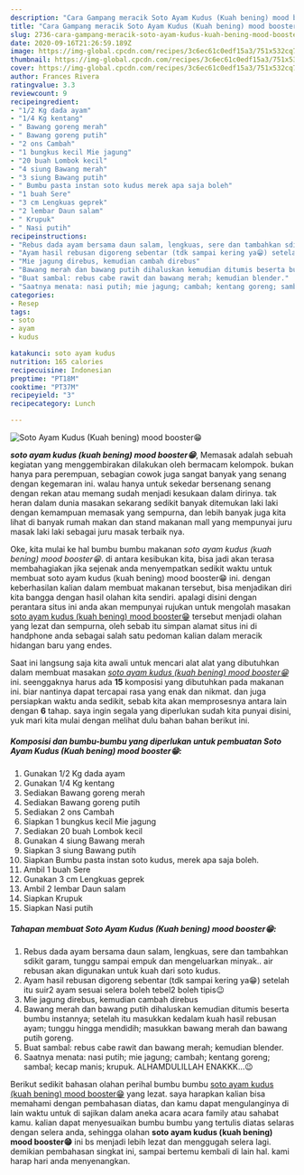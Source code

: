 ```yaml
---
description: "Cara Gampang meracik Soto Ayam Kudus (Kuah bening) mood booster😁 yang Sempurna"
title: "Cara Gampang meracik Soto Ayam Kudus (Kuah bening) mood booster😁 yang Sempurna"
slug: 2736-cara-gampang-meracik-soto-ayam-kudus-kuah-bening-mood-booster-yang-sempurna
date: 2020-09-16T21:26:59.189Z
image: https://img-global.cpcdn.com/recipes/3c6ec61c0edf15a3/751x532cq70/soto-ayam-kudus-kuah-bening-mood-booster😁-foto-resep-utama.jpg
thumbnail: https://img-global.cpcdn.com/recipes/3c6ec61c0edf15a3/751x532cq70/soto-ayam-kudus-kuah-bening-mood-booster😁-foto-resep-utama.jpg
cover: https://img-global.cpcdn.com/recipes/3c6ec61c0edf15a3/751x532cq70/soto-ayam-kudus-kuah-bening-mood-booster😁-foto-resep-utama.jpg
author: Frances Rivera
ratingvalue: 3.3
reviewcount: 9
recipeingredient:
- "1/2 Kg dada ayam"
- "1/4 Kg kentang"
- " Bawang goreng merah"
- " Bawang goreng putih"
- "2 ons Cambah"
- "1 bungkus kecil Mie jagung"
- "20 buah Lombok kecil"
- "4 siung Bawang merah"
- "3 siung Bawang putih"
- " Bumbu pasta instan soto kudus merek apa saja boleh"
- "1 buah Sere"
- "3 cm Lengkuas geprek"
- "2 lembar Daun salam"
- " Krupuk"
- " Nasi putih"
recipeinstructions:
- "Rebus dada ayam bersama daun salam, lengkuas, sere dan tambahkan sdikit garam, tunggu sampai empuk dan mengeluarkan minyak.. air rebusan akan digunakan untuk kuah dari soto kudus."
- "Ayam hasil rebusan digoreng sebentar (tdk sampai kering ya😁) setelah itu suir2 ayam sesuai selera boleh tebel2 boleh tipis😉"
- "Mie jagung direbus, kemudian cambah direbus"
- "Bawang merah dan bawang putih dihaluskan kemudian ditumis beserta bumbu instannya; setelah itu masukkan kedalam kuah hasil rebusan ayam; tunggu hingga mendidih; masukkan bawang merah dan bawang putih goreng."
- "Buat sambal: rebus cabe rawit dan bawang merah; kemudian blender."
- "Saatnya menata: nasi putih; mie jagung; cambah; kentang goreng; sambal; kecap manis; krupuk. ALHAMDULILLAH ENAKKK...😉"
categories:
- Resep
tags:
- soto
- ayam
- kudus

katakunci: soto ayam kudus 
nutrition: 165 calories
recipecuisine: Indonesian
preptime: "PT18M"
cooktime: "PT37M"
recipeyield: "3"
recipecategory: Lunch

---
```



![Soto Ayam Kudus (Kuah bening) mood booster😁](https://img-global.cpcdn.com/recipes/3c6ec61c0edf15a3/751x532cq70/soto-ayam-kudus-kuah-bening-mood-booster😁-foto-resep-utama.jpg)

<b><i>soto ayam kudus (kuah bening) mood booster😁</i></b>, Memasak adalah sebuah kegiatan yang menggembirakan dilakukan oleh bermacam kelompok. bukan hanya para perempuan, sebagian cowok juga sangat banyak yang senang dengan kegemaran ini. walau hanya untuk sekedar bersenang senang dengan rekan atau memang sudah menjadi kesukaan dalam dirinya. tak heran dalam dunia masakan sekarang sedikit banyak ditemukan laki laki dengan kemampuan memasak yang sempurna, dan lebih banyak juga kita lihat di banyak rumah makan dan stand makanan mall yang mempunyai juru masak laki laki sebagai juru masak terbaik nya.

Oke, kita mulai ke hal bumbu bumbu makanan <i>soto ayam kudus (kuah bening) mood booster😁</i>. di antara kesibukan kita, bisa jadi akan terasa membahagiakan jika sejenak anda menyempatkan sedikit waktu untuk membuat soto ayam kudus (kuah bening) mood booster😁 ini. dengan keberhasilan kalian dalam membuat makanan tersebut, bisa menjadikan diri kita bangga dengan hasil olahan kita sendiri. apalagi disini dengan perantara situs ini anda akan mempunyai rujukan untuk mengolah masakan <u>soto ayam kudus (kuah bening) mood booster😁</u> tersebut menjadi olahan yang lezat dan sempurna, oleh sebab itu simpan alamat situs ini di handphone anda sebagai salah satu pedoman kalian dalam meracik hidangan baru yang endes.




Saat ini langsung saja kita awali untuk mencari alat alat yang dibutuhkan dalam membuat masakan <u><i>soto ayam kudus (kuah bening) mood booster😁</i></u> ini. seenggaknya harus ada <b>15</b> komposisi yang dibutuhkan pada makanan ini. biar nantinya dapat tercapai rasa yang enak dan nikmat. dan juga persiapkan waktu anda sedikit, sebab kita akan memprosesnya antara lain dengan <b>6</b> tahap. saya ingin segala yang diperlukan sudah kita punyai disini, yuk mari kita mulai dengan melihat dulu bahan bahan berikut ini.

<!--inarticleads1-->

##### Komposisi dan bumbu-bumbu yang diperlukan untuk pembuatan Soto Ayam Kudus (Kuah bening) mood booster😁:

1. Gunakan 1/2 Kg dada ayam
1. Gunakan 1/4 Kg kentang
1. Sediakan  Bawang goreng merah
1. Sediakan  Bawang goreng putih
1. Sediakan 2 ons Cambah
1. Siapkan 1 bungkus kecil Mie jagung
1. Sediakan 20 buah Lombok kecil
1. Gunakan 4 siung Bawang merah
1. Siapkan 3 siung Bawang putih
1. Siapkan  Bumbu pasta instan soto kudus, merek apa saja boleh.
1. Ambil 1 buah Sere
1. Gunakan 3 cm Lengkuas geprek
1. Ambil 2 lembar Daun salam
1. Siapkan  Krupuk
1. Siapkan  Nasi putih




<!--inarticleads2-->

##### Tahapan membuat Soto Ayam Kudus (Kuah bening) mood booster😁:

1. Rebus dada ayam bersama daun salam, lengkuas, sere dan tambahkan sdikit garam, tunggu sampai empuk dan mengeluarkan minyak.. air rebusan akan digunakan untuk kuah dari soto kudus.
1. Ayam hasil rebusan digoreng sebentar (tdk sampai kering ya😁) setelah itu suir2 ayam sesuai selera boleh tebel2 boleh tipis😉
1. Mie jagung direbus, kemudian cambah direbus
1. Bawang merah dan bawang putih dihaluskan kemudian ditumis beserta bumbu instannya; setelah itu masukkan kedalam kuah hasil rebusan ayam; tunggu hingga mendidih; masukkan bawang merah dan bawang putih goreng.
1. Buat sambal: rebus cabe rawit dan bawang merah; kemudian blender.
1. Saatnya menata: nasi putih; mie jagung; cambah; kentang goreng; sambal; kecap manis; krupuk. ALHAMDULILLAH ENAKKK...😉




Berikut sedikit bahasan olahan perihal bumbu bumbu <u>soto ayam kudus (kuah bening) mood booster😁</u> yang lezat. saya harapkan kalian bisa memahami dengan pembahasan diatas, dan kamu dapat mengulanginya di lain waktu untuk di sajikan dalam aneka acara acara family atau sahabat kamu. kalian dapat menyesuaikan bumbu bumbu yang tertulis diatas selaras dengan selera anda, sehingga olahan <b>soto ayam kudus (kuah bening) mood booster😁</b> ini bs menjadi lebih lezat dan menggugah selera lagi. demikian pembahasan singkat ini, sampai bertemu kembali di lain hal. kami harap hari anda menyenangkan.
